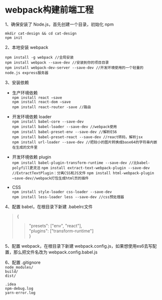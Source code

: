 # webpack构建前端工程
1、确保安装了 Node.js，首先创建一个目录，初始化 npm<br>

`mkdir cat-design && cd cat-design`<br>
`npm init`<br>

2、本地安装 webpack<br>

`npm install -g webpack //全局安装`<br>
`npm install webpack --save-dev //安装到你的项目目录`<br>
`npm install webpack-dev-server --save-dev //开发环境使用的一个轻量的node.js express服务器`<br>

3、安装依赖

* 生产环境依赖<br>
`npm install react —save`<br>
`npm install react-dom —save`<br>
`npm install react-router -save //路由`<br>

* 开发环境依赖 loader<br>
`npm install babel-core --save-dev`<br>
`npm install babel-loader --save-dev //webpack使用`<br>
`npm install babel-preset-env --save-dev //解析ES6`<br>
`npm install babel-preset-react --save-dev //react转码，解析jsx`<br>
`npm install url-loader --save-dev //把较小的图片转换成base64的字符串内嵌在生成的文件里`<br>

* 开发环境依赖 plugin<br>
`npm install babel-plugin-transform-runtime --save-dev //比babel-polyfill更灵活`
`npm install extract-text-webpack-plugin --save-dev //ExtractTextPlugin：分离CSS和JS文件`
`npm install html-webpack-plugin —save-dev//webpack打包生成html页的插件`

* CSS<br>
`npm install style-loader css-loader --save-dev`<br>
`npm install less-loader less --save-dev //css预处理器`<br>

4、配置 babel，在根目录下新建 .babelrc文件
>{<br>
>>"presets": ["env", "react"],<br>
>>"plugins": ["transform-runtime"]<br>
>}<br>

5、配置 webpack，在根目录下新建 webpack.config.js，如果想使用es6去写配置，那么把文件名改为 webpack.config.babel.js<br>

6、配置 .gitignore<br>
`node_modules/`<br>
`build/`<br>
`dist/`<br>

`.idea`<br>
`npm-debug.log`<br>
`yarn-error.log`<br>




